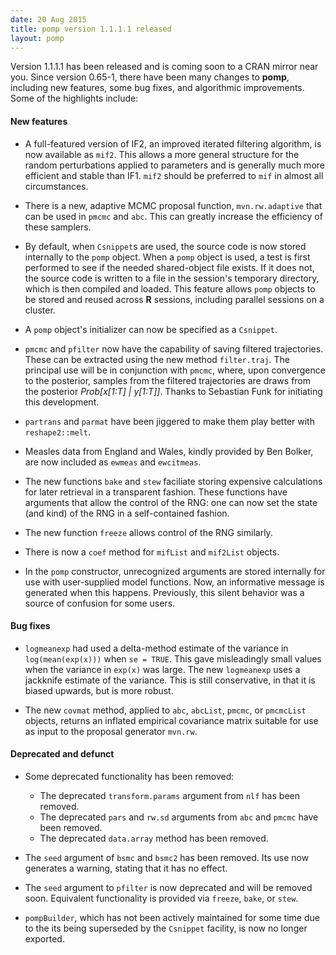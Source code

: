 ```yaml
---
date: 20 Aug 2015
title: pomp version 1.1.1.1 released
layout: pomp
---
```


Version 1.1.1.1 has been released and is coming soon to a CRAN mirror near you.
Since version 0.65-1, there have been many changes to **pomp**, including new features, some bug fixes, and algorithmic improvements.
Some of the highlights include:
<!--more-->

#### New features

- A full-featured version of IF2, an improved iterated filtering algorithm, is now available as `mif2`.
  This allows a more general structure for the random perturbations applied to parameters and is generally much more efficient and stable than IF1.
  `mif2` should be preferred to `mif` in almost all circumstances.

- There is a new, adaptive MCMC proposal function, `mvn.rw.adaptive` that can be used in `pmcmc` and `abc`.
  This can greatly increase the efficiency of these samplers.

- By default, when `Csnippet`s are used, the source code is now stored internally to the `pomp` object.
  When a `pomp` object is used, a test is first performed to see if the needed shared-object file exists.
  If it does not, the source code is written to a file in the session's temporary directory, which is then compiled and loaded.
  This feature allows `pomp` objects to be stored and reused across **R** sessions, including parallel sessions on a cluster.

- A `pomp` object's initializer can now be specified as a `Csnippet`.

- `pmcmc` and `pfilter` now have the capability of saving filtered trajectories.
  These can be extracted using the new method `filter.traj`.
  The principal use will be in conjunction with `pmcmc`, where, upon convergence to the posterior, samples from the filtered trajectories are draws from the posterior *Prob[x[1:T] | y[1:T]]*.
  Thanks to Sebastian Funk for initiating this development.

- `partrans` and `parmat` have been jiggered to make them play better with `reshape2::melt`.

- Measles data from England and Wales, kindly provided by Ben Bolker, are now included as `ewmeas` and `ewcitmeas`.

- The new functions `bake` and `stew` faciliate storing expensive calculations for later retrieval in a transparent fashion.
  These functions have arguments that allow the control of the RNG:
  one can now set the state (and kind) of the RNG in a self-contained fashion.

- The new function `freeze` allows control of the RNG similarly.

- There is now a `coef` method for `mifList` and `mif2List` objects.

- In the `pomp` constructor, unrecognized arguments are stored internally for use with user-supplied model functions.
  Now, an informative message is generated when this happens.
  Previously, this silent behavior was a source of confusion for some users.

#### Bug fixes

- `logmeanexp` had used a delta-method estimate of the variance in `log(mean(exp(x)))` when `se = TRUE`.
  This gave misleadingly small values when the variance in `exp(x)` was large.
  The new `logmeanexp` uses a jackknife estimate of the variance.
  This is still conservative, in that it is biased upwards, but is more robust.

- The new `covmat` method, applied to `abc`, `abcList`, `pmcmc`, or `pmcmcList` objects, returns an inflated empirical covariance matrix suitable for use as input to the proposal generator `mvn.rw`.

#### Deprecated and defunct

- Some deprecated functionality has been removed:
  - The deprecated `transform.params` argument from `nlf` has been removed.
  - The deprecated `pars` and `rw.sd` arguments from `abc` and `pmcmc` have been removed.
  - The deprecated `data.array` method has been removed.

- The `seed` argument of `bsmc` and `bsmc2` has been removed.
  Its use now generates a warning, stating that it has no effect.

- The `seed` argument to `pfilter` is now deprecated and will be removed soon.
  Equivalent functionality is provided via `freeze`, `bake`, or `stew`.

- `pompBuilder`, which has not been actively maintained for some time due to the its being superseded by the `Csnippet` facility, is now no longer exported.

